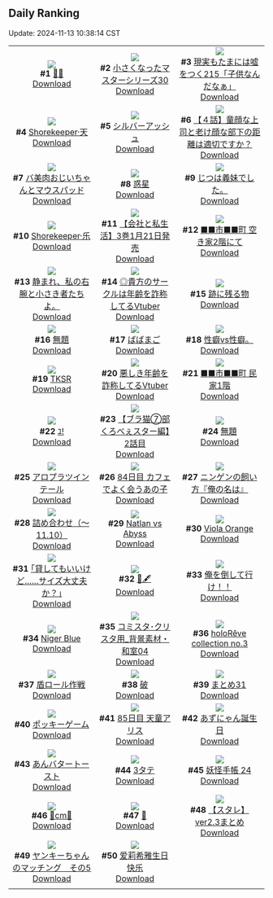 ## Daily Ranking
Update: 2024-11-13 10:38:14 CST

|      |      |      |
| :----: | :----: | :----: |
| ![](https://i.pixiv.re/c/240x480/img-master/img/2024/11/10/00/00/38/124145264_p0_master1200.jpg)<br>**#1** [🍒🐰](https://www.pixiv.net/artworks/124145264)<br>[Download](https://i.pixiv.re/img-original/img/2024/11/10/00/00/38/124145264_p0.jpg) | ![](https://i.pixiv.re/c/240x480/img-master/img/2024/11/11/15/39/21/124196050_p0_master1200.jpg)<br>**#2** [小さくなったマスターシリーズ30](https://www.pixiv.net/artworks/124196050)<br>[Download](https://i.pixiv.re/img-original/img/2024/11/11/15/39/21/124196050_p0.jpg) | ![](https://i.pixiv.re/c/240x480/img-master/img/2024/11/10/20/37/25/124166371_p0_master1200.jpg)<br>**#3** [現実もたまには嘘をつく215「子供なんだなぁ」](https://www.pixiv.net/artworks/124166371)<br>[Download](https://i.pixiv.re/img-original/img/2024/11/10/20/37/25/124166371_p0.jpg) |
| ![](https://i.pixiv.re/c/240x480/img-master/img/2024/11/10/00/00/27/124145211_p0_master1200.jpg)<br>**#4** [Shorekeeper·天](https://www.pixiv.net/artworks/124145211)<br>[Download](https://i.pixiv.re/img-original/img/2024/11/10/00/00/27/124145211_p0.jpg) | ![](https://i.pixiv.re/c/240x480/img-master/img/2024/11/11/00/00/31/124179990_p0_master1200.jpg)<br>**#5** [シルバーアッシュ](https://www.pixiv.net/artworks/124179990)<br>[Download](https://i.pixiv.re/img-original/img/2024/11/11/00/00/31/124179990_p0.jpg) | ![](https://i.pixiv.re/c/240x480/img-master/img/2024/11/11/00/05/28/124180539_p0_master1200.jpg)<br>**#6** [【４話】童顔な上司と老け顔な部下の距離は適切ですか？](https://www.pixiv.net/artworks/124180539)<br>[Download](https://i.pixiv.re/img-original/img/2024/11/11/00/05/28/124180539_p0.jpg) |
| ![](https://i.pixiv.re/c/240x480/img-master/img/2024/11/11/01/02/52/124182753_p0_master1200.jpg)<br>**#7** [バ美肉おじいちゃんとマウスパッド](https://www.pixiv.net/artworks/124182753)<br>[Download](https://i.pixiv.re/img-original/img/2024/11/11/01/02/52/124182753_p0.jpg) | ![](https://i.pixiv.re/c/240x480/img-master/img/2024/11/11/00/07/52/124180676_p0_master1200.jpg)<br>**#8** [惑星](https://www.pixiv.net/artworks/124180676)<br>[Download](https://i.pixiv.re/img-original/img/2024/11/11/00/07/52/124180676_p0.png) | ![](https://i.pixiv.re/c/240x480/img-master/img/2024/11/10/00/02/50/124145522_p0_master1200.jpg)<br>**#9** [じつは義妹でした。](https://www.pixiv.net/artworks/124145522)<br>[Download](https://i.pixiv.re/img-original/img/2024/11/10/00/02/50/124145522_p0.jpg) |
| ![](https://i.pixiv.re/c/240x480/img-master/img/2024/11/11/00/00/41/124180042_p0_master1200.jpg)<br>**#10** [Shorekeeper·乐](https://www.pixiv.net/artworks/124180042)<br>[Download](https://i.pixiv.re/img-original/img/2024/11/11/00/00/41/124180042_p0.jpg) | ![](https://i.pixiv.re/c/240x480/img-master/img/2024/11/11/14/04/06/124194580_p0_master1200.jpg)<br>**#11** [【会社と私生活】3巻1月21日発売](https://www.pixiv.net/artworks/124194580)<br>[Download](https://i.pixiv.re/img-original/img/2024/11/11/14/04/06/124194580_p0.jpg) | ![](https://i.pixiv.re/c/240x480/img-master/img/2024/11/10/08/03/06/124153510_p0_master1200.jpg)<br>**#12** [■■市■■町  空き家2階にて](https://www.pixiv.net/artworks/124153510)<br>[Download](https://i.pixiv.re/img-original/img/2024/11/10/08/03/06/124153510_p0.jpg) |
| ![](https://i.pixiv.re/c/240x480/img-master/img/2024/11/10/00/00/34/124145249_p0_master1200.jpg)<br>**#13** [静まれ、私の右腕と小さき者たちよ。](https://www.pixiv.net/artworks/124145249)<br>[Download](https://i.pixiv.re/img-original/img/2024/11/10/00/00/34/124145249_p0.png) | ![](https://i.pixiv.re/c/240x480/img-master/img/2024/11/10/21/08/59/124172961_p0_master1200.jpg)<br>**#14** [◎貴方のサークルは年齢を詐称してるVtuber](https://www.pixiv.net/artworks/124172961)<br>[Download](https://i.pixiv.re/img-original/img/2024/11/10/21/08/59/124172961_p0.png) | ![](https://i.pixiv.re/c/240x480/img-master/img/2024/11/11/22/42/35/124208838_p0_master1200.jpg)<br>**#15** [跡に残る物](https://www.pixiv.net/artworks/124208838)<br>[Download](https://i.pixiv.re/img-original/img/2024/11/11/22/42/35/124208838_p0.jpg) |
| ![](https://i.pixiv.re/c/240x480/img-master/img/2024/11/10/00/22/18/124146295_p0_master1200.jpg)<br>**#16** [無題](https://www.pixiv.net/artworks/124146295)<br>[Download](https://i.pixiv.re/img-original/img/2024/11/10/00/22/18/124146295_p0.png) | ![](https://i.pixiv.re/c/240x480/img-master/img/2024/11/10/00/59/26/124147406_p0_master1200.jpg)<br>**#17** [ばばまご](https://www.pixiv.net/artworks/124147406)<br>[Download](https://i.pixiv.re/img-original/img/2024/11/10/00/59/26/124147406_p0.jpg) | ![](https://i.pixiv.re/c/240x480/img-master/img/2024/11/10/21/48/38/124174474_p0_master1200.jpg)<br>**#18** [性癖vs性癖。](https://www.pixiv.net/artworks/124174474)<br>[Download](https://i.pixiv.re/img-original/img/2024/11/10/21/48/38/124174474_p0.jpg) |
| ![](https://i.pixiv.re/c/240x480/img-master/img/2024/11/10/00/00/31/124145236_p0_master1200.jpg)<br>**#19** [TKSR](https://www.pixiv.net/artworks/124145236)<br>[Download](https://i.pixiv.re/img-original/img/2024/11/10/00/00/31/124145236_p0.png) | ![](https://i.pixiv.re/c/240x480/img-master/img/2024/11/11/21/12/19/124205476_p0_master1200.jpg)<br>**#20** [悪しき年齢を詐称してるVtuber](https://www.pixiv.net/artworks/124205476)<br>[Download](https://i.pixiv.re/img-original/img/2024/11/11/21/12/19/124205476_p0.png) | ![](https://i.pixiv.re/c/240x480/img-master/img/2024/11/11/08/03/38/124189283_p0_master1200.jpg)<br>**#21** [■■市■■町 民家1階](https://www.pixiv.net/artworks/124189283)<br>[Download](https://i.pixiv.re/img-original/img/2024/11/11/08/03/38/124189283_p0.jpg) |
| ![](https://i.pixiv.re/c/240x480/img-master/img/2024/11/11/01/18/23/124183179_p0_master1200.jpg)<br>**#22** [ﾕ!](https://www.pixiv.net/artworks/124183179)<br>[Download](https://i.pixiv.re/img-original/img/2024/11/11/01/18/23/124183179_p0.png) | ![](https://i.pixiv.re/c/240x480/img-master/img/2024/11/11/18/57/02/124200705_p0_master1200.jpg)<br>**#23** [【ブラ猫⑦部 くろべぇスター編】2話目](https://www.pixiv.net/artworks/124200705)<br>[Download](https://i.pixiv.re/img-original/img/2024/11/11/18/57/02/124200705_p0.jpg) | ![](https://i.pixiv.re/c/240x480/img-master/img/2024/11/10/00/00/31/124145233_p0_master1200.jpg)<br>**#24** [無題](https://www.pixiv.net/artworks/124145233)<br>[Download](https://i.pixiv.re/img-original/img/2024/11/10/00/00/31/124145233_p0.png) |
| ![](https://i.pixiv.re/c/240x480/img-master/img/2024/11/10/00/00/20/124145173_p0_master1200.jpg)<br>**#25** [アロプラツインテール](https://www.pixiv.net/artworks/124145173)<br>[Download](https://i.pixiv.re/img-original/img/2024/11/10/00/00/20/124145173_p0.png) | ![](https://i.pixiv.re/c/240x480/img-master/img/2024/11/10/16/13/28/124163461_p0_master1200.jpg)<br>**#26** [84日目 カフェでよく会うあの子](https://www.pixiv.net/artworks/124163461)<br>[Download](https://i.pixiv.re/img-original/img/2024/11/10/16/13/28/124163461_p0.png) | ![](https://i.pixiv.re/c/240x480/img-master/img/2024/11/11/11/12/38/124191718_p0_master1200.jpg)<br>**#27** [ニンゲンの飼い方『俺の名は』](https://www.pixiv.net/artworks/124191718)<br>[Download](https://i.pixiv.re/img-original/img/2024/11/11/11/12/38/124191718_p0.jpg) |
| ![](https://i.pixiv.re/c/240x480/img-master/img/2024/11/10/20/32/04/124171607_p0_master1200.jpg)<br>**#28** [詰め合わせ（～11.10）](https://www.pixiv.net/artworks/124171607)<br>[Download](https://i.pixiv.re/img-original/img/2024/11/10/20/32/04/124171607_p0.png) | ![](https://i.pixiv.re/c/240x480/img-master/img/2024/11/11/15/39/25/124196052_p0_master1200.jpg)<br>**#29** [Natlan vs Abyss](https://www.pixiv.net/artworks/124196052)<br>[Download](https://i.pixiv.re/img-original/img/2024/11/11/15/39/25/124196052_p0.jpg) | ![](https://i.pixiv.re/c/240x480/img-master/img/2024/11/10/21/38/24/124174079_p0_master1200.jpg)<br>**#30** [Viola Orange](https://www.pixiv.net/artworks/124174079)<br>[Download](https://i.pixiv.re/img-original/img/2024/11/10/21/38/24/124174079_p0.png) |
| ![](https://i.pixiv.re/c/240x480/img-master/img/2024/11/11/17/09/49/124197838_p0_master1200.jpg)<br>**#31** [｢貸してもいいけど……サイズ大丈夫か？｣](https://www.pixiv.net/artworks/124197838)<br>[Download](https://i.pixiv.re/img-original/img/2024/11/11/17/09/49/124197838_p0.jpg) | ![](https://i.pixiv.re/c/240x480/img-master/img/2024/11/10/23/04/50/124177658_p0_master1200.jpg)<br>**#32** [👻🖋](https://www.pixiv.net/artworks/124177658)<br>[Download](https://i.pixiv.re/img-original/img/2024/11/10/23/04/50/124177658_p0.png) | ![](https://i.pixiv.re/c/240x480/img-master/img/2024/11/10/00/14/54/124146036_p0_master1200.jpg)<br>**#33** [俺を倒して行け！！](https://www.pixiv.net/artworks/124146036)<br>[Download](https://i.pixiv.re/img-original/img/2024/11/10/00/14/54/124146036_p0.jpg) |
| ![](https://i.pixiv.re/c/240x480/img-master/img/2024/11/10/12/45/21/124158947_p0_master1200.jpg)<br>**#34** [Niger Blue](https://www.pixiv.net/artworks/124158947)<br>[Download](https://i.pixiv.re/img-original/img/2024/11/10/12/45/21/124158947_p0.png) | ![](https://i.pixiv.re/c/240x480/img-master/img/2024/11/10/06/00/13/124152085_p0_master1200.jpg)<br>**#35** [コミスタ･クリスタ用_背景素材・和室04](https://www.pixiv.net/artworks/124152085)<br>[Download](https://i.pixiv.re/img-original/img/2024/11/10/06/00/13/124152085_p0.jpg) | ![](https://i.pixiv.re/c/240x480/img-master/img/2024/11/11/00/01/03/124180110_p0_master1200.jpg)<br>**#36** [holoRêve  collection no.3](https://www.pixiv.net/artworks/124180110)<br>[Download](https://i.pixiv.re/img-original/img/2024/11/11/00/01/03/124180110_p0.png) |
| ![](https://i.pixiv.re/c/240x480/img-master/img/2024/11/10/07/41/10/124153197_p0_master1200.jpg)<br>**#37** [盾ロール作戦](https://www.pixiv.net/artworks/124153197)<br>[Download](https://i.pixiv.re/img-original/img/2024/11/10/07/41/10/124153197_p0.jpg) | ![](https://i.pixiv.re/c/240x480/img-master/img/2024/11/11/20/23/18/124203678_p0_master1200.jpg)<br>**#38** [破](https://www.pixiv.net/artworks/124203678)<br>[Download](https://i.pixiv.re/img-original/img/2024/11/11/20/23/18/124203678_p0.jpg) | ![](https://i.pixiv.re/c/240x480/img-master/img/2024/11/10/22/56/52/124177280_p0_master1200.jpg)<br>**#39** [まとめ31](https://www.pixiv.net/artworks/124177280)<br>[Download](https://i.pixiv.re/img-original/img/2024/11/10/22/56/52/124177280_p0.jpg) |
| ![](https://i.pixiv.re/c/240x480/img-master/img/2024/11/11/16/06/33/124196538_p0_master1200.jpg)<br>**#40** [ポッキーゲーム](https://www.pixiv.net/artworks/124196538)<br>[Download](https://i.pixiv.re/img-original/img/2024/11/11/16/06/33/124196538_p0.png) | ![](https://i.pixiv.re/c/240x480/img-master/img/2024/11/11/15/43/50/124196118_p0_master1200.jpg)<br>**#41** [85日目 天童アリス](https://www.pixiv.net/artworks/124196118)<br>[Download](https://i.pixiv.re/img-original/img/2024/11/11/15/43/50/124196118_p0.png) | ![](https://i.pixiv.re/c/240x480/img-master/img/2024/11/11/00/03/46/124180407_p0_master1200.jpg)<br>**#42** [あずにゃん誕生日](https://www.pixiv.net/artworks/124180407)<br>[Download](https://i.pixiv.re/img-original/img/2024/11/11/00/03/46/124180407_p0.png) |
| ![](https://i.pixiv.re/c/240x480/img-master/img/2024/11/10/17/40/09/124165771_p0_master1200.jpg)<br>**#43** [あんバタートースト](https://www.pixiv.net/artworks/124165771)<br>[Download](https://i.pixiv.re/img-original/img/2024/11/10/17/40/09/124165771_p0.jpg) | ![](https://i.pixiv.re/c/240x480/img-master/img/2024/11/10/16/00/27/124163130_p0_master1200.jpg)<br>**#44** [3タテ](https://www.pixiv.net/artworks/124163130)<br>[Download](https://i.pixiv.re/img-original/img/2024/11/10/16/00/27/124163130_p0.png) | ![](https://i.pixiv.re/c/240x480/img-master/img/2024/11/11/00/03/40/124180397_p0_master1200.jpg)<br>**#45** [妖怪手帳 24](https://www.pixiv.net/artworks/124180397)<br>[Download](https://i.pixiv.re/img-original/img/2024/11/11/00/03/40/124180397_p0.jpg) |
| ![](https://i.pixiv.re/c/240x480/img-master/img/2024/11/10/20/23/24/124171297_p0_master1200.jpg)<br>**#46** [🎀cm🎀](https://www.pixiv.net/artworks/124171297)<br>[Download](https://i.pixiv.re/img-original/img/2024/11/10/20/23/24/124171297_p0.png) | ![](https://i.pixiv.re/c/240x480/img-master/img/2024/11/10/01/28/58/124145260_p0_master1200.jpg)<br>**#47** [💜](https://www.pixiv.net/artworks/124145260)<br>[Download](https://i.pixiv.re/img-original/img/2024/11/10/01/28/58/124145260_p0.jpg) | ![](https://i.pixiv.re/c/240x480/img-master/img/2024/11/10/19/26/37/124169297_p0_master1200.jpg)<br>**#48** [【スタレ】ver2.3まとめ](https://www.pixiv.net/artworks/124169297)<br>[Download](https://i.pixiv.re/img-original/img/2024/11/10/19/26/37/124169297_p0.jpg) |
| ![](https://i.pixiv.re/c/240x480/img-master/img/2024/11/10/18/57/38/124168278_p0_master1200.jpg)<br>**#49** [ヤンキーちゃんのマッチング　その5](https://www.pixiv.net/artworks/124168278)<br>[Download](https://i.pixiv.re/img-original/img/2024/11/10/18/57/38/124168278_p0.png) | ![](https://i.pixiv.re/c/240x480/img-master/img/2024/11/11/21/12/10/124205470_p0_master1200.jpg)<br>**#50** [爱莉希雅生日快乐](https://www.pixiv.net/artworks/124205470)<br>[Download](https://i.pixiv.re/img-original/img/2024/11/11/21/12/10/124205470_p0.jpg) |
|      |
